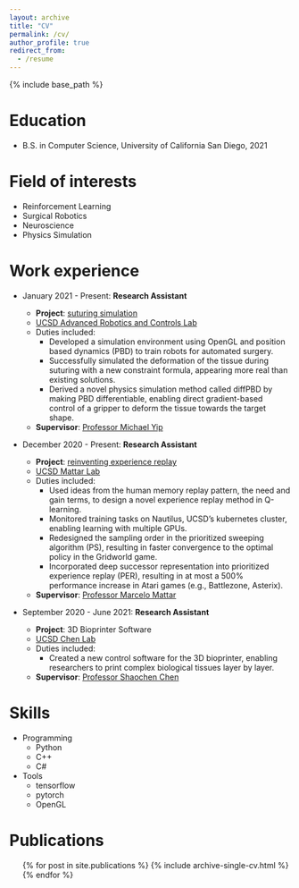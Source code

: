 ```yaml
---
layout: archive
title: "CV"
permalink: /cv/
author_profile: true
redirect_from:
  - /resume
---
```


{% include base_path %}

# Education

- B.S. in Computer Science, University of California San Diego, 2021

# Field of interests

- Reinforcement Learning
- Surgical Robotics
- Neuroscience
- Physics Simulation

# Work experience

- January 2021 - Present: **Research Assistant**

  - **Project**: [suturing simulation](/projects/suturing-sim)
  - [UCSD Advanced Robotics and Controls Lab](https://www.ucsdarclab.com/)
  - Duties included:
    - Developed a simulation environment using OpenGL and position based dynamics (PBD) to train robots for automated surgery.
    - Successfully simulated the deformation of the tissue during suturing with a new constraint formula, appearing more real than existing solutions.
    - Derived a novel physics simulation method called diffPBD by making PBD differentiable, enabling direct gradient-based control of a gripper to deform the tissue towards the target shape.
  - **Supervisor**: [Professor Michael Yip](https://yip.eng.ucsd.edu/)

- December 2020 - Present: **Research Assistant**

  - **Project**: [reinventing experience replay](/projects/exp-replay)
  - [UCSD Mattar Lab](https://mattarlab.ucsd.edu/)
  - Duties included:
    - Used ideas from the human memory replay pattern, the need and gain terms, to design a novel experience replay method in Q-learning.
    - Monitored training tasks on Nautilus, UCSD’s kubernetes cluster, enabling learning with multiple GPUs.
    - Redesigned the sampling order in the prioritized sweeping algorithm (PS), resulting in faster convergence to the optimal policy in the Gridworld game.
    - Incorporated deep successor representation into prioritized experience replay (PER), resulting in at most a 500% performance increase in Atari games (e.g., Battlezone, Asterix).
  - **Supervisor**: [Professor Marcelo Mattar](https://mattarlab.ucsd.edu/)

- September 2020 - June 2021: **Research Assistant**
  - **Project**: 3D Bioprinter Software
  - [UCSD Chen Lab](http://schen.ucsd.edu/lab/)
  - Duties included:
    - Created a new control software for the 3D bioprinter, enabling researchers to print complex biological tissues layer by layer.
  - **Supervisor**: [Professor Shaochen Chen](http://schen.ucsd.edu/)

# Skills

- Programming
  - Python
  - C++
  - C#
- Tools
  - tensorflow
  - pytorch
  - OpenGL

# Publications

  <ul>{% for post in site.publications %}
    {% include archive-single-cv.html %}
  {% endfor %}</ul>
